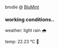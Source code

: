 brodie @ [BluMint](https://www.linkedin.com/company/blumint-io/)

<!--weather_start-->
### working conditions..

weather: light rain 🌧️

temp: 22.23 °C 🥶

<!--weather_end-->
